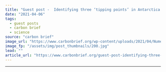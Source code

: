 ```yaml
---
title: "Guest post -  Identifying three ‘tipping points’ in Antarctica’s Pine Island glacier"
date: "2021-04-06"
tags: 
  - guest posts
  - carbon brief
  - science
source: "carbon brief"
image_url: "https://www.carbonbrief.org/wp-content/uploads/2021/04/Numerous-icebergs-detaching-from-the-Pine-Island-Glacier-in-Antarctica-2AXR2F1-107x71.jpg"
image_fp: "/assets/img/post_thumbnails/200.jpg"
lead: ""
article_url: "https://www.carbonbrief.org/guest-post-identifying-three-tipping-points-in-antarcticas-pine-island-glacier"
---
```


---
